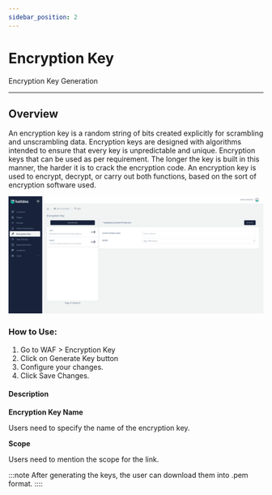 ```yaml
---
sidebar_position: 2
---
```


# Encryption Key

Encryption Key Generation

---

## Overview

An encryption key is a random string of bits created explicitly for scrambling and unscrambling data. Encryption keys are designed with algorithms intended to ensure that every key is unpredictable and unique. Encryption keys that can be used as per requirement. The longer the key is built in this manner, the harder it is to crack the encryption code. An encryption key is used to encrypt, decrypt, or carry out both functions, based on the sort of encryption software used.

![encryption key](/img/platform/encryption1.png)

### How to Use:

1. Go to WAF > Encryption Key
2. Click on Generate Key button
3. Configure your changes.
4. Click Save Changes.

#### Description

**Encryption Key Name**

Users need to specify the name of the encryption key.

**Scope**

Users need to mention the scope for the link.

:::note
After generating the keys, the user can download them into .pem format.
::::